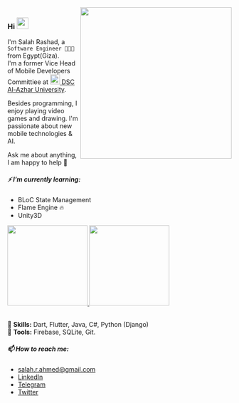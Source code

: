 <img src="https://techflaver.com/wp-content/uploads/2022/03/9-Websites-To-Get-Beautiful-Free-Illustrations-Every-Web-Developer-Should-Know.png" min-width="340px" max-width="400px" width="340px" align="right">

### Hi <img src="https://media.giphy.com/media/hvRJCLFzcasrR4ia7z/giphy.gif" width="26px" height="26px">

<p align="left">
I'm Salah Rashad, a <code>Software Engineer 👨🏻‍💻</code> from Egypt(Giza).<br>
I'm a former Vice Head of Mobile Developers Committiee at
<a href="https://dsc.community.dev/al-azhar-university/" target="_blank"><img src="https://seeklogo.com/images/G/google-developers-logo-F8BF3155AC-seeklogo.com.png" width="22px"/> DSC Al-Azhar University</a>.

Besides programming, I enjoy playing video games and drawing.
I'm passionate about new mobile technologies & AI.

Ask me about anything, I am happy to help 💛

##### ⚡ I’m currently learning:

- BLoC State Management
- Flame Engine 🔥
- Unity3D

</p>

<div>
  <a href="https://github.com/salah-rashad">
  <img height="180em" src="https://github-readme-stats.vercel.app/api?username=salah-rashad&count_private=true&show_icons=true&theme=radical&hide_border=true"/>
  <img height="180em" src="https://github-readme-stats.vercel.app/api/top-langs/?username=salah-rashad&layout=compact&langs_count=7&theme=radical&hide_border=true"/>
  </a>
</div>
<br>

<p align="left">
  🦄 <strong>Skills:</strong> Dart, Flutter, Java, C#, Python (Django)<br/>
  🧰 <strong>Tools:</strong> Firebase, SQLite, Git.
</p>

##### 📫 How to reach me:
- salah.r.ahmed@gmail.com
- [LinkedIn](https://www.linkedin.com/in/salah-rashad/)
- [Telegram](https://t.me/Sala7_Ra4ad)
- [Twitter](https://twitter.com/SalahRAhmed)
